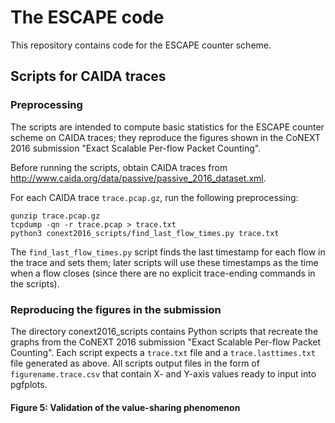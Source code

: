# The ESCAPE code

This repository contains code for the ESCAPE counter scheme.

## Scripts for CAIDA traces

### Preprocessing

The scripts are intended to compute basic statistics for the ESCAPE counter scheme on CAIDA traces; they reproduce the figures shown in the CoNEXT 2016 submission "Exact Scalable Per-flow Packet Counting".

Before running the scripts, obtain CAIDA traces from 
http://www.caida.org/data/passive/passive_2016_dataset.xml.

For each CAIDA trace `trace.pcap.gz`, run the following preprocessing:
```
gunzip trace.pcap.gz
tcpdump -qn -r trace.pcap > trace.txt
python3 conext2016_scripts/find_last_flow_times.py trace.txt
```

The `find_last_flow_times.py` script finds the last timestamp for each flow in the trace and sets them; later scripts will use these timestamps as the time when a flow closes (since there are no explicit trace-ending commands in the scripts).

### Reproducing the figures in the submission

The directory conext2016_scripts contains Python scripts that recreate the graphs from the CoNEXT 2016 submission "Exact Scalable Per-flow Packet Counting". Each script expects a `trace.txt` file and a `trace.lasttimes.txt` file generated as above. All scripts output files in the form of `figurename.trace.csv` that contain X- and Y-axis values ready to input into pgfplots.

#### Figure 5: Validation of the value-sharing phenomenon




